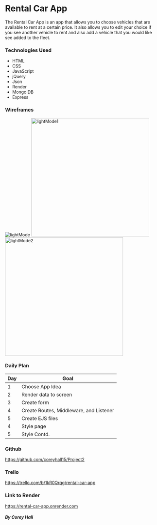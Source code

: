 # Rental Car App

The Rental Car App is an app that allows you to choose vehicles that are available to rent at a certain price. It also allows you to edit your choice if you see another vehicle to rent and also add a vehicle that you would like see added to the fleet.

### Technologies Used

- HTML
- CSS
- JavaScript
- jQuery
- Json
- Render
- Mongo DB
- Express

### Wireframes

![lightMode](https://user-images.githubusercontent.com/81767518/147861746-447f2c10-bf73-4b4c-91b0-77ed7d82dc9d.gif)
<img width="388" alt="lightMode1" src="https://user-images.githubusercontent.com/81767518/147861749-e9d725ac-2f03-4dba-a9ba-5b259d682994.png">
<img width="388" alt="lightMode2" src="https://user-images.githubusercontent.com/81767518/147861751-fa4d251f-1038-496e-a396-384f6670fc94.png">





### Daily Plan

| Day | Goal |
|-----|------|
| 1 | Choose App Idea |
| 2 | Render data to screen |
| 3 | Create form |
| 4 | Create Routes, Middleware, and Listener |
| 5 | Create EJS files |
| 4 | Style page |
| 5 | Style Contd. |


### Github
https://github.com/coreyhall15/Project2

### Trello
https://trello.com/b/1kR0Qrqg/rental-car-app

### Link to Render
https://rental-car-app.onrender.com


##### By Corey Hall